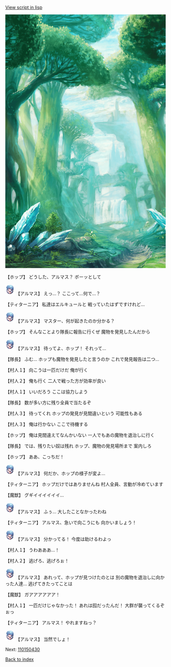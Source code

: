 [View script in lisp](../scripts/110150421.txt)

![forest.png](../images/backgrounds/forest.png)

【ホップ】
どうした、アルマス？
ボーッとして

<img src="../images/units/3103811.png" alt="3103811.png" height="34"/>
【アルマス】
えっ…？
ここって…何で…？

【ティターニア】
私達はエルキュールと
戦っていたはずですけれど…

<img src="../images/units/3103811.png" alt="3103811.png" height="34"/>
【アルマス】
マスター、何が起きたのか分かる？

【ホップ】
そんなことより隊長に報告に行くぜ
魔物を発見したんだから

<img src="../images/units/3103811.png" alt="3103811.png" height="34"/>
【アルマス】
待ってよ、ホップ！
それって…

【隊長】
ふむ…
ホップも魔物を発見したと言うのか
これで発見報告は二つ…

【村人１】
向こうは一匹だけだ
俺が行く

【村人２】
俺も行く
二人で戦った方が効率が良い

【村人１】
いいだろう
ここは協力しよう

【隊長】
数が多い方に残り全員で当たるぞ

【村人３】
待ってくれ
ホップの発見が見間違いという
可能性もある

【村人３】
俺は行かない
ここで待機する

【ホップ】
俺は見間違えてなんかいない
一人でもあの魔物を退治しに行く

【隊長】
では、残りたい奴は残れ
ホップ、魔物の発見場所まで
案内しろ

【ホップ】
ああ、こっちだ！

<img src="../images/units/3103811.png" alt="3103811.png" height="34"/>
【アルマス】
何だか、ホップの様子が変よ…

【ティターニア】
ホップだけではありませんね
村人全員、言動が冷めています

【魔獣】
グギイイイイイイ…

<img src="../images/units/3103811.png" alt="3103811.png" height="34"/>
【アルマス】
ふぅ…
大したことなかったわね

【ティターニア】
アルマス、急いで向こうにも
向かいましょう！

<img src="../images/units/3103811.png" alt="3103811.png" height="34"/>
【アルマス】
分かってる！
今度は助けるわよっ

【村人１】
うわあああ…！

【村人２】
逃げろ、逃げろぉ！

<img src="../images/units/3103811.png" alt="3103811.png" height="34"/>
【アルマス】
あれって、ホップが見つけたのとは
別の魔物を退治しに向かった人達…
逃げてきたってことは

【魔獣】
ガアアアアアア！

【村人１】
一匹だけじゃなかった！
あれは囮だったんだ！
大群が襲ってくるぞぉっ

【ティターニア】
アルマス！
やれますねっ？

<img src="../images/units/3103811.png" alt="3103811.png" height="34"/>
【アルマス】
当然でしょ！

Next: [110150430](110150430.md)

[Back to index](index.md)

